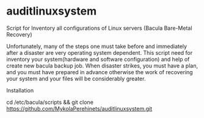 # auditlinuxsystem

Script for Inventory all configurations of Linux servers (Bacula Bare-Metal Recovery)

  Unfortunately, many of the steps one must take before and immediately after a disaster are very operating system dependent. This script need for inventory your system(hardware and software configuration) and help of create new bacula backup job. When disaster strikes, you must have a plan, and you must have prepared in advance otherwise the work of recovering your system and your files will be considerably greater.

Installation

cd /etc/bacula/scripts   &&   git clone https://github.com/MykolaPerehinets/auditlinuxsystem.git

